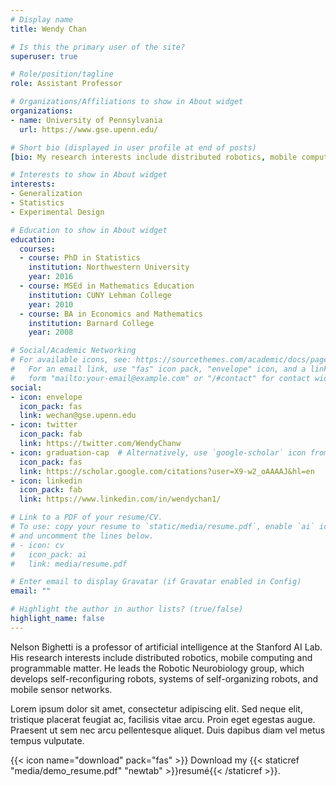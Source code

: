 ```yaml
---
# Display name
title: Wendy Chan

# Is this the primary user of the site?
superuser: true

# Role/position/tagline
role: Assistant Professor

# Organizations/Affiliations to show in About widget
organizations:
- name: University of Pennsylvania
  url: https://www.gse.upenn.edu/

# Short bio (displayed in user profile at end of posts)
[bio: My research interests include distributed robotics, mobile computing and programmable matter.]

# Interests to show in About widget
interests:
- Generalization
- Statistics
- Experimental Design

# Education to show in About widget
education:
  courses:
  - course: PhD in Statistics
    institution: Northwestern University
    year: 2016
  - course: MSEd in Mathematics Education
    institution: CUNY Lehman College
    year: 2010
  - course: BA in Economics and Mathematics
    institution: Barnard College
    year: 2008

# Social/Academic Networking
# For available icons, see: https://sourcethemes.com/academic/docs/page-builder/#icons
#   For an email link, use "fas" icon pack, "envelope" icon, and a link in the
#   form "mailto:your-email@example.com" or "/#contact" for contact widget.
social:
- icon: envelope
  icon_pack: fas
  link: wechan@gse.upenn.edu
- icon: twitter
  icon_pack: fab
  link: https://twitter.com/WendyChanw
- icon: graduation-cap  # Alternatively, use `google-scholar` icon from `ai` icon pack
  icon_pack: fas
  link: https://scholar.google.com/citations?user=X9-w2_oAAAAJ&hl=en
- icon: linkedin
  icon_pack: fab
  link: https://www.linkedin.com/in/wendychan1/

# Link to a PDF of your resume/CV.
# To use: copy your resume to `static/media/resume.pdf`, enable `ai` icons in `params.toml`, 
# and uncomment the lines below.
# - icon: cv
#   icon_pack: ai
#   link: media/resume.pdf

# Enter email to display Gravatar (if Gravatar enabled in Config)
email: ""

# Highlight the author in author lists? (true/false)
highlight_name: false
---
```


Nelson Bighetti is a professor of artificial intelligence at the Stanford AI Lab. His research interests include distributed robotics, mobile computing and programmable matter. He leads the Robotic Neurobiology group, which develops self-reconfiguring robots, systems of self-organizing robots, and mobile sensor networks.

Lorem ipsum dolor sit amet, consectetur adipiscing elit. Sed neque elit, tristique placerat feugiat ac, facilisis vitae arcu. Proin eget egestas augue. Praesent ut sem nec arcu pellentesque aliquet. Duis dapibus diam vel metus tempus vulputate.

{{< icon name="download" pack="fas" >}} Download my {{< staticref "media/demo_resume.pdf" "newtab" >}}resumé{{< /staticref >}}.
